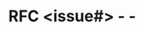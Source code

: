 # RFC <issue#> - <YYYY-MM-DD> - <title>

One paragraph description of the change.

## Motivation

Context that helps readers understand the motivation behind this change.

## Prior Art

List prior art, the good and bad. Why can't we simply use them?

## Guide-level Proposal

Describe your proposal in the form of a guide, as if it were being presented
to a Vector user.

1. Be succint and to the point!
2. Use code examples instead of long conceptual explanations!
3. Run your guide through grammarly or a similar tool.

## Sales Pitch

Sell this change.

* How will this change make Vector superior?
* Will this change unlock future possibilities?
* What other benefits will this change offer?

## Drawbacks

What are the downsides of doing this?

## Outstanding Questions

List any outstanding questions that we can discuss and resolve.

## Plan of attack

Incremental steps that execute this change. Generally this is in the form of:

- [ ] Submit a PR with spike-level code _roughly_ demonstrating the change.
- [ ] Incremental change #1
- [ ] Incremental change #2
- [ ] ...

Note: This can be filled out during the review process.
